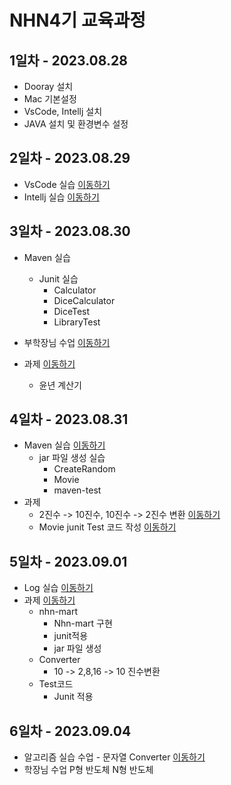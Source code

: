 # NHN4기 교육과정
## 1일차 - 2023.08.28
* Dooray 설치
* Mac 기본설정
* VsCode, Intellj 설치
* JAVA 설치 및 환경변수 설정

## 2일차 - 2023.08.29
* VsCode 실습 [이동하기](https://github.com/P-C-Space/NHN4/tree/master/NHN002_3/VsCode)
* Intellj 실습 [이동하기](https://github.com/P-C-Space/NHN4/tree/master/NHN002_3/IntellijPractice)

## 3일차 - 2023.08.30
* Maven 실습
  * Junit 실습
    * Calculator
    * DiceCalculator
    * DiceTest
    * LibraryTest
* 부학장님 수업 [이동하기](https://github.com/P-C-Space/NHN4/tree/master/NHN002_3/ViceDean)

* 과제 [이동하기](https://github.com/P-C-Space/NHN4/tree/master/NHN002_3/ExamHomeWork)
  * 윤년 계산기 
## 4일차 - 2023.08.31
* Maven 실습 [이동하기](https://github.com/P-C-Space/NHN4/tree/master/NHN004)
  * jar 파일 생성 실습
    * CreateRandom
    * Movie
    * maven-test
* 과제
  * 2진수 -> 10진수, 10진수 -> 2진수 변환 [이동하기](https://github.com/P-C-Space/NHN4/tree/master/NHN004/Converter.java)
  * Movie junit Test 코드 작성 [이동하기](https://github.com/P-C-Space/NHN4/tree/master/NHN004/Movie)
## 5일차 - 2023.09.01
* Log 실습 [이동하기](https://github.com/P-C-Space/NHN4/tree/master/NHN005/LoggingPratice)
* 과제 [이동하기](https://github.com/P-C-Space/NHN4/tree/master/NHN005/Homework5day)
  * nhn-mart
    * Nhn-mart 구현
    * junit적용
    * jar 파일 생성
  * Converter
    * 10 -> 2,8,16 -> 10 진수변환
  * Test코드
    * Junit 적용
## 6일차 - 2023.09.04
* 알고리즘 실습 수업 - 문자열 Converter [이동하기]()
* 학장님 수업 P형 반도체 N형 반도체
